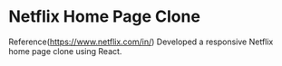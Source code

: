 # Netflix Home Page Clone
Reference(https://www.netflix.com/in/)
Developed a responsive Netflix home page clone using React.
